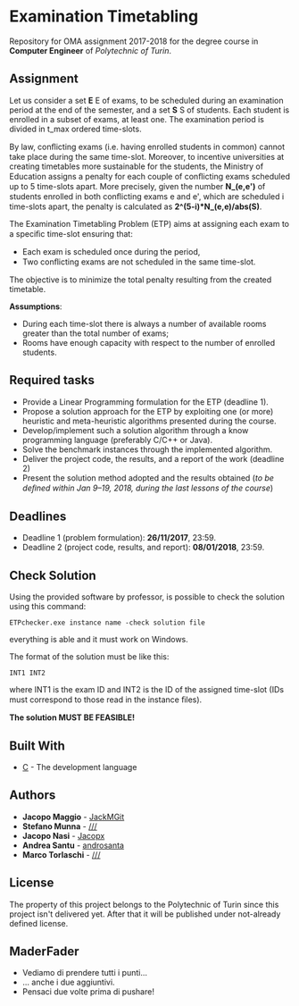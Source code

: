 # Examination Timetabling
Repository for OMA assignment 2017-2018 for the degree course in **Computer Engineer** of *Polytechnic of Turin*.

## Assignment
Let us consider a set **E** E of exams, to be scheduled during an examination period at the end of the semester, and a set **S** S of students. Each student is enrolled in a subset of exams, at least one. The examination period is divided in t_max ordered time-slots.

By law, conﬂicting exams (i.e. having enrolled students in common) cannot take place during the same time-slot. Moreover, to incentive universities at creating timetables more sustainable for the students, the Ministry of Education assigns a penalty for each couple of conﬂicting exams scheduled up to 5 time-slots apart. More precisely, given the number **N_(e,e')** of students enrolled in both conﬂicting exams e and e', which are scheduled i time-slots apart, the penalty is calculated as
**2^(5-i)*N_(e,e)/abs(S)**.

The Examination Timetabling Problem (ETP) aims at assigning each exam to a speciﬁc time-slot ensuring that:
* Each exam is scheduled once during the period,
* Two conﬂicting exams are not scheduled in the same time-slot.

The objective is to minimize the total penalty resulting from the created timetable.

**Assumptions**:
* During each time-slot there is always a number of available rooms greater than the total number of exams; 
* Rooms have enough capacity with respect to the number of enrolled students.

## Required tasks
* Provide a Linear Programming formulation for the ETP (deadline 1).
* Propose a solution approach for the ETP by exploiting one (or more) heuristic and meta-heuristic algorithms presented during the course.
* Develop/implement such a solution algorithm through a know programming language (preferably C/C++ or Java). 
* Solve the benchmark instances through the implemented algorithm.
* Deliver the project code, the results, and a report of the work (deadline 2)
* Present the solution method adopted and the results obtained (*to be deﬁned within Jan 9–19, 2018, during the last lessons of the course*) 

## Deadlines
* Deadline 1 (problem formulation): **26/11/2017**, 23:59.
* Deadline 2 (project code, results, and report): **08/01/2018**, 23:59.

## Check Solution
Using the provided software by professor, is possible to check the solution using this command:
```
ETPchecker.exe instance name -check solution file
```
everything is able and it must work on Windows. 

The format of the solution must be like this:
```
INT1 INT2
```
where INT1 is the exam ID and INT2 is the ID of the assigned time-slot (IDs must correspond to those read in the instance ﬁles). 

**The solution MUST BE FEASIBLE!**

## Built With

* [C](https://en.wikipedia.org/wiki/C_(programming_language)) - The development language

## Authors
* **Jacopo Maggio** - [JackMGit](https://github.com/JackMGit)
* **Stefano Munna** - [///](https://github.com/)
* **Jacopo Nasi** - [Jacopx](https://github.com/Jacopx)
* **Andrea Santu** - [androsanta](https://github.com/androsanta)
* **Marco Torlaschi** - [///](https://github.com/)

## License

The property of this project belongs to the Polytechnic of Turin since this project isn't delivered yet. After that it will be published under not-already defined license.

## MaderFader

* Vediamo di prendere tutti i punti...
* ... anche i due aggiuntivi.
* Pensaci due volte prima di pushare!
